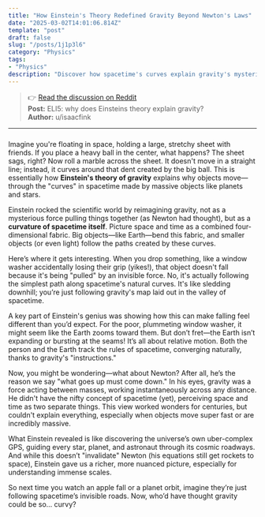 ```yaml
---
title: "How Einstein's Theory Redefined Gravity Beyond Newton's Laws"
date: "2025-03-02T14:01:06.814Z"
template: "post"
draft: false
slug: "/posts/1j1p3l6"
category: "Physics"
tags:
- "Physics"
description: "Discover how spacetime's curves explain gravity's mysterious pull and reshape our reality."
---
```

>👉 [Read the discussion on Reddit](https://www.reddit.com/r/explainlikeimfive/comments/1j1p3l6)  
>**Post:** ELI5: why does Einsteins theory explain gravity?  
>**Author:** u/isaacfink  
---

### 

Imagine you're floating in space, holding a large, stretchy sheet with friends. If you place a heavy ball in the center, what happens? The sheet sags, right? Now roll a marble across the sheet. It doesn't move in a straight line; instead, it curves around that dent created by the big ball. This is essentially how **Einstein's theory of gravity** explains why objects move—through the "curves" in spacetime made by massive objects like planets and stars.

Einstein rocked the scientific world by reimagining gravity, not as a mysterious force pulling things together (as Newton had thought), but as a **curvature of spacetime itself**. Picture space and time as a combined four-dimensional fabric. Big objects—like Earth—bend this fabric, and smaller objects (or even light) follow the paths created by these curves.

Here’s where it gets interesting. When you drop something, like a window washer accidentally losing their grip (yikes!), that object doesn't fall because it's being "pulled" by an invisible force. No, it's actually following the simplest path along spacetime's natural curves. It's like sledding downhill; you’re just following gravity's map laid out in the valley of spacetime. 

A key part of Einstein's genius was showing how this can make falling feel different than you’d expect. For the poor, plummeting window washer, it might seem like the Earth zooms toward them. But don’t fret—the Earth isn’t expanding or bursting at the seams! It’s all about relative motion. Both the person and the Earth track the rules of spacetime, converging naturally, thanks to gravity's "instructions."

Now, you might be wondering—what about Newton? After all, he’s the reason we say "what goes up must come down." In his eyes, gravity was a force acting between masses, working instantaneously across any distance. He didn't have the nifty concept of spacetime (yet), perceiving space and time as two separate things. This view worked wonders for centuries, but couldn't explain everything, especially when objects move super fast or are incredibly massive.

What Einstein revealed is like discovering the universe’s own uber-complex GPS, guiding every star, planet, and astronaut through its cosmic roadways. And while this doesn’t "invalidate" Newton (his equations still get rockets to space), Einstein gave us a richer, more nuanced picture, especially for understanding immense scales. 

So next time you watch an apple fall or a planet orbit, imagine they’re just following spacetime’s invisible roads. Now, who’d have thought gravity could be so... curvy?